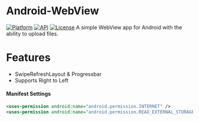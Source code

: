 # Android-WebView
[![Platform](https://img.shields.io/badge/platform-android-green.svg)](http://developer.android.com/index.html)
[![API](https://img.shields.io/badge/API-16%2B-brightgreen.svg?style=flat)](https://android-arsenal.com/api?level=7)
[![License](https://img.shields.io/badge/License-MIT-blue.svg?style=flat)](http://opensource.org/licenses/MIT)
A simple WebView app for Android with the ability to upload files.

# Features
* SwipeRefreshLayout & Progressbar
* Supports Right to Left

#### Manifest Settings

```xml
<uses-permission android:name="android.permission.INTERNET" />
<uses-permission android:name="android.permission.READ_EXTERNAL_STORAGE" />
